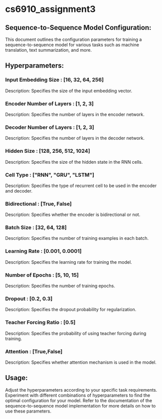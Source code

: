 # cs6910_assignment3

## Sequence-to-Sequence Model Configuration:
This document outlines the configuration parameters for training a sequence-to-sequence model for various tasks such as machine translation, text summarization, and more.

## Hyperparameters:
### Input Embedding Size : [16, 32, 64, 256]
Description: Specifies the size of the input embedding vector.<br>

### Encoder Number of Layers : [1, 2, 3]
Description: Specifies the number of layers in the encoder network.<br>
### Decoder Number of Layers : [1, 2, 3]
Description: Specifies the number of layers in the decoder network.<br>
### Hidden Size : [128, 256, 512, 1024]
Description: Specifies the size of the hidden state in the RNN cells.<br>
### Cell Type : ["RNN", "GRU", "LSTM"]
Description: Specifies the type of recurrent cell to be used in the encoder and decoder.<br>
### Bidirectional : [True, False]
Description: Specifies whether the encoder is bidirectional or not.<br>
### Batch Size : [32, 64, 128]
Description: Specifies the number of training examples in each batch.<br>
### Learning Rate : [0.001, 0.0001]
Description: Specifies the learning rate for training the model.<br>
### Number of Epochs : [5, 10, 15]
Description: Specifies the number of training epochs.<br>
### Dropout : [0.2, 0.3]
Description: Specifies the dropout probability for regularization.<br>
### Teacher Forcing Ratio : [0.5]
Description: Specifies the probability of using teacher forcing during training.<br>
### Attention : [True,False]
Description: Specifies whether attention mechanism is used in the model.<br>
## Usage:
Adjust the hyperparameters according to your specific task requirements.
Experiment with different combinations of hyperparameters to find the optimal configuration for your model.
Refer to the documentation of the sequence-to-sequence model implementation for more details on how to use these parameters.
